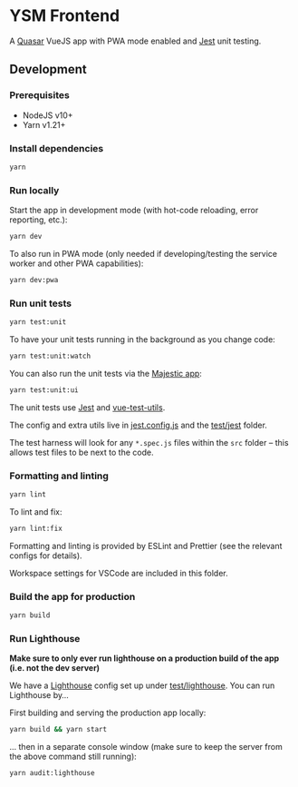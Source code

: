 # YSM Frontend

A [Quasar](https://quasar.dev/) VueJS app with PWA mode enabled and [Jest](https://jestjs.io/) unit testing.

## Development

### Prerequisites

- NodeJS v10+
- Yarn v1.21+

### Install dependencies

```bash
yarn
```

### Run locally

Start the app in development mode (with hot-code reloading, error reporting, etc.):

```bash
yarn dev
```

To also run in PWA mode (only needed if developing/testing the service worker and other PWA capabilities):

```bash
yarn dev:pwa
```

### Run unit tests

```bash
yarn test:unit
```

To have your unit tests running in the background as you change code:

```bash
yarn test:unit:watch
```

You can also run the unit tests via the [Majestic app](https://github.com/Raathigesh/majestic):

```bash
yarn test:unit:ui
```

The unit tests use [Jest](https://jestjs.io/) and [vue-test-utils](https://vue-test-utils.vuejs.org/).

The config and extra utils live in [jest.config.js](jest.config.js) and the [test/jest](test/jest) folder.

The test harness will look for any `*.spec.js` files within the `src` folder – this allows test files to be next to the code.

### Formatting and linting

```bash
yarn lint
```

To lint and fix:

```bash
yarn lint:fix
```

Formatting and linting is provided by ESLint and Prettier (see the relevant configs for details).

Workspace settings for VSCode are included in this folder.

### Build the app for production

```bash
yarn build
```

### Run Lighthouse

**Make sure to only ever run lighthouse on a production build of the app (i.e. not the dev server)**

We have a [Lighthouse](https://github.com/GoogleChrome/lighthouse) config set up under [test/lighthouse](test/lighthouse). You can run Lighthouse by…

First building and serving the production app locally:

```bash
yarn build && yarn start 
```

... then in a separate console window (make sure to keep the server from the above command still running):

```bash
yarn audit:lighthouse
```